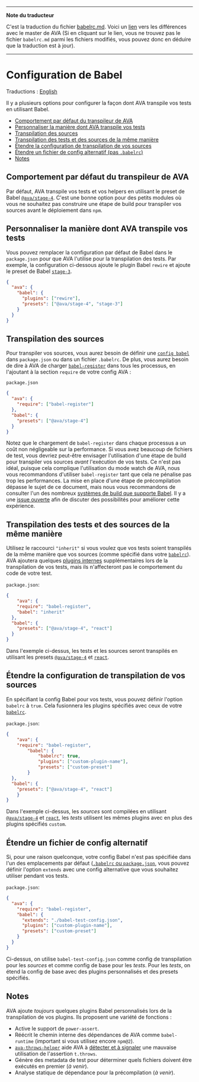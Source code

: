 ___
**Note du traducteur**

C'est la traduction du fichier [babelrc.md](https://github.com/avajs/ava/blob/master/docs/recipes/babelrc.md). Voici un [lien](https://github.com/avajs/ava/compare/ad5122d507bfaa044fc3a2e51e467238e16dba11...master#diff-3834ea415f09859260d100d1ec24207b) vers les différences avec le master de AVA (Si en cliquant sur le lien, vous ne trouvez pas le fichier `babelrc.md` parmi les fichiers modifiés, vous pouvez donc en déduire que la traduction est à jour).
___
# Configuration de Babel

Traductions : [English](https://github.com/avajs/ava/blob/master/docs/recipes/babelrc.md)

Il y a plusieurs options pour configurer la façon dont AVA transpile vos tests en utilisant Babel.

 - [Comportement par défaut du transpileur de AVA](#comportement-par-défaut-du-transpileur-de-ava)
 - [Personnaliser la manière dont AVA transpile vos tests](#personnaliser-la-manière-dont-ava-transpile-vos-tests)
 - [Transpilation des sources](#transpilation-des-sources)
 - [Transpilation des tests et des sources de la même manière](#transpilation-des-tests-et-des-sources-de-la-même-manière)
 - [Étendre la configuration de transpilation de vos sources](#Étendre-la-configuration-de-transpilation-de-vos-sources)
 - [Étendre un fichier de config alternatif (pas `.babelrc`)](#Étendre-un-fichier-de-config-alternatif)
 - [Notes](#notes)

## Comportement par défaut du transpileur de AVA

Par défaut, AVA transpile vos tests et vos helpers en utilisant le preset de Babel [`@ava/stage-4`](https://github.com/avajs/babel-preset-stage-4). C'est une bonne option pour des petits modules où vous ne souhaitez pas construire une étape de build pour transpiler vos sources avant le déploiement dans `npm`.

## Personnaliser la manière dont AVA transpile vos tests

Vous pouvez remplacer la configuration par défaut de Babel dans le `package.json` pour que AVA l'utilise pour la transpilation des tests. Par exemple, la configuration ci-dessous ajoute le plugin Babel `rewire` et ajoute le preset de Babel [`stage-3`](http://babeljs.io/docs/plugins/preset-stage-3/).

```json
{
  "ava": {
    "babel": {
      "plugins": ["rewire"],
      "presets": ["@ava/stage-4", "stage-3"]
    }
  }
}
```

## Transpilation des sources

Pour transpiler vos sources, vous aurez besoin de définir une [`config babel` ](http://babeljs.io/docs/usage/babelrc/) dans `package.json` ou dans un fichier `.babelrc`. De plus, vous aurez besoin de dire à AVA de charger [`babel-register`](http://babeljs.io/docs/usage/require/) dans tous les processus, en l'ajoutant à la section `require` de votre config AVA :

`package.json`

```json
{
  "ava": {
    "require": ["babel-register"]
  },
  "babel": {
    "presets": ["@ava/stage-4"]
  }
}
```

Notez que le chargement de `babel-register` dans chaque processus a un coût non négligeable sur la performance. Si vous avez beaucoup de fichiers de test, vous devriez peut-être envisager l'utilisation d'une étape de build pour transpiler vos sources *avant* l'exécution de vos tests. Ce n'est pas idéal, puisque cela complique l'utilisation du mode watch de AVA, nous vous recommandons d'utiliser `babel-register` tant que cela ne pénalise pas trop les performances. La mise en place d'une étape de précompilation dépasse le sujet de ce document, mais nous vous recommandons de consulter l'un des nombreux [systèmes de build que supporte Babel](http://babeljs.io/docs/setup/). Il y a une [issue ouverte](https://github.com/avajs/ava/issues/577) afin de discuter des possibilités pour améliorer cette expérience.

## Transpilation des tests et des sources de la même manière

Utilisez le raccourci `"inherit"` si vous voulez que vos tests soient transpilés de la même manière que vos sources (comme spécifié dans votre [`babelrc`](http://babeljs.io/docs/usage/babelrc/)). AVA ajoutera quelques [plugins internes](#notes) supplémentaires lors de la transpilation de vos tests, mais ils n'affecteront pas le comportement du code de votre test.

`package.json`:

```json
{
	"ava": {
    "require": "babel-register",
    "babel": "inherit"
  },
  "babel": {
    "presets": ["@ava/stage-4", "react"]
  }
}
```

Dans l'exemple ci-dessus, les tests et les sources seront transpilés en utilisant les presets [`@ava/stage-4`](https://github.com/avajs/babel-preset-stage-4) et [`react`](http://babeljs.io/docs/plugins/preset-react/).

## Étendre la configuration de transpilation de vos sources

En spécifiant la config Babel pour vos tests, vous pouvez définir l'option `babelrc` à `true`. Cela fusionnera les plugins spécifiés avec ceux de votre [`babelrc`](http://babeljs.io/docs/usage/babelrc/).

`package.json`:

```json
{
	"ava": {
    "require": "babel-register",
		"babel": {
			"babelrc": true,
			"plugins": ["custom-plugin-name"],
			"presets": ["custom-preset"]
		}
  },
  "babel": {
    "presets": ["@ava/stage-4", "react"]
	}
}
```

Dans l'exemple ci-dessus, les *sources* sont compilées en utilisant [`@ava/stage-4`](https://github.com/avajs/babel-preset-stage-4) et [`react`](http://babeljs.io/docs/plugins/preset-react/), les *tests* utilisent les mêmes plugins avec en plus des plugins spécifiés `custom`.

## Étendre un fichier de config alternatif


Si, pour une raison quelconque, votre config Babel n'est pas spécifiée dans l'un des emplacements par défaut ([`.babelrc` ou `package.json`](http://babeljs.io/docs/usage/babelrc/), vous pouvez définir l'option `extends` avec une config alternative que vous souhaitez utiliser pendant vos tests.

`package.json`:

```json
{
  "ava": {
    "require": "babel-register",
    "babel": {
      "extends": "./babel-test-config.json",
      "plugins": ["custom-plugin-name"],
      "presets": ["custom-preset"]
    }
  }
}
```

Ci-dessus, on utilise `babel-test-config.json` comme config de transpilation pour les *sources* et comme config de base pour les *tests*. Pour les *tests*, on étend la config de base avec des plugins personnalisés et des presets spécifiés.

## Notes

AVA ajoute *toujours* quelques plugins Babel personnalisés lors de la transpilation de vos plugins. Ils proposent une variété de fonctions :

 * Active le support de `power-assert`.
 * Réécrit le chemin interne des dépendances de AVA comme `babel-runtime` (important si vous utilisez encore `npm@2`).
 * [`ava-throws-helper`](https://github.com/jamestalmage/babel-plugin-ava-throws-helper) aide AVA à [détecter et à signaler](https://github.com/avajs/ava/pull/742) une mauvaise utilisation de l'assertion `t.throws`.
 * Génère des metadata de test pour déterminer quels fichiers doivent être exécutés en premier (*à venir*).
 * Analyse statique de dépendance pour la précompilation (*à venir*).
